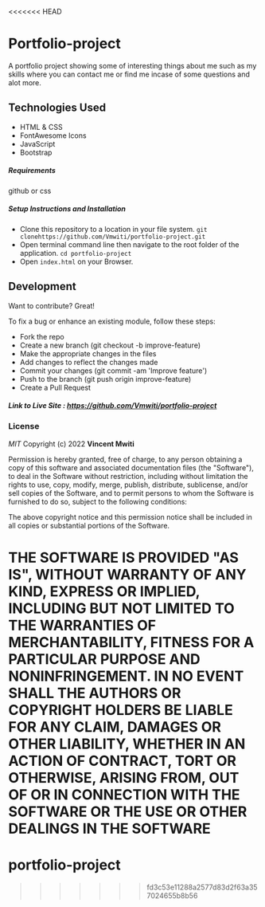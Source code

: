 <<<<<<< HEAD
# Portfolio-project

A portfolio project showing some of interesting things about me such as my skills where you can contact me or find me incase of some questions and alot more. 

## Technologies Used

- HTML & CSS 
- FontAwesome Icons
- JavaScript 
- Bootstrap

##### Requirements

github or css

##### Setup Instructions and Installation

- Clone this repository to a location in your file system. `git clonehttps://github.com/Vmwiti/portfolio-project.git `
- Open terminal command line then navigate to the root folder of the application. `cd portfolio-project`
- Open `index.html` on your Browser.


## Development

Want to contribute? Great!

To fix a bug or enhance an existing module, follow these steps:
- Fork the repo
- Create a new branch (git checkout -b improve-feature)
- Make the appropriate changes in the files
- Add changes to reflect the changes made
- Commit your changes (git commit -am 'Improve feature')
- Push to the branch (git push origin improve-feature)
- Create a Pull Request


##### Link to Live Site : https://github.com/Vmwiti/portfolio-project

### License

*MIT*
Copyright (c) 2022 **Vincent Mwiti**

Permission is hereby granted, free of charge, to any person obtaining a copy of this software and associated documentation files (the "Software"), to deal in the Software without restriction, including without limitation the rights to use, copy, modify, merge, publish, distribute, sublicense, and/or sell copies of the Software, and to permit persons to whom the Software is furnished to do so, subject to the following conditions:

The above copyright notice and this permission notice shall be included in all copies or substantial portions of the Software.

THE SOFTWARE IS PROVIDED "AS IS", WITHOUT WARRANTY OF ANY KIND, EXPRESS OR IMPLIED, INCLUDING BUT NOT LIMITED TO THE WARRANTIES OF MERCHANTABILITY, FITNESS FOR A PARTICULAR PURPOSE AND NONINFRINGEMENT. IN NO EVENT SHALL THE AUTHORS OR COPYRIGHT HOLDERS BE LIABLE FOR ANY CLAIM, DAMAGES OR OTHER LIABILITY, WHETHER IN AN ACTION OF CONTRACT, TORT OR OTHERWISE, ARISING FROM, OUT OF OR IN CONNECTION WITH THE SOFTWARE OR THE USE OR OTHER DEALINGS IN THE SOFTWARE
=======
# portfolio-project
>>>>>>> fd3c53e11288a2577d83d2f63a357024655b8b56
